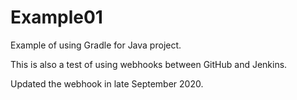 # Example01

Example of using Gradle for Java project.

This is also a test of using webhooks between GitHub and Jenkins.

Updated the webhook in late September 2020.


